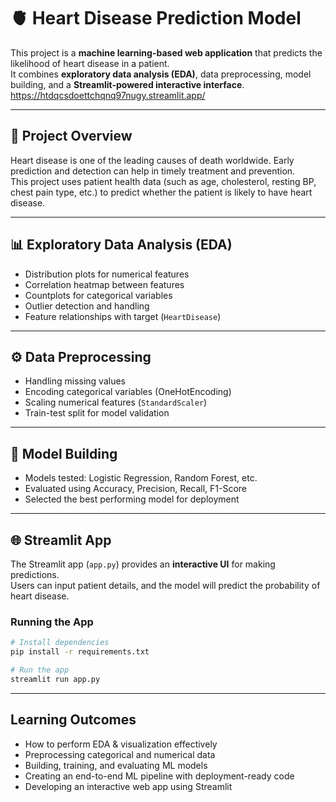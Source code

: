 # 🫀 Heart Disease Prediction Model  

This project is a **machine learning-based web application** that predicts the likelihood of heart disease in a patient.  
It combines **exploratory data analysis (EDA)**, data preprocessing, model building, and a **Streamlit-powered interactive interface**. 
<br>
https://htdqcsdoettchqnq97nugy.streamlit.app/

---

## 📌 Project Overview  
Heart disease is one of the leading causes of death worldwide. Early prediction and detection can help in timely treatment and prevention.  
This project uses patient health data (such as age, cholesterol, resting BP, chest pain type, etc.) to predict whether the patient is likely to have heart disease.  

---


## 📊 Exploratory Data Analysis (EDA)  
- Distribution plots for numerical features  
- Correlation heatmap between features  
- Countplots for categorical variables  
- Outlier detection and handling  
- Feature relationships with target (`HeartDisease`)  

---

## ⚙️ Data Preprocessing  
- Handling missing values  
- Encoding categorical variables (OneHotEncoding)  
- Scaling numerical features (`StandardScaler`)  
- Train-test split for model validation  

---

## 🤖 Model Building  
- Models tested: Logistic Regression, Random Forest, etc.  
- Evaluated using Accuracy, Precision, Recall, F1-Score  
- Selected the best performing model for deployment  

---

## 🌐 Streamlit App  
The Streamlit app (`app.py`) provides an **interactive UI** for making predictions.  
Users can input patient details, and the model will predict the probability of heart disease.  

### Running the App  
```bash
# Install dependencies
pip install -r requirements.txt  

# Run the app
streamlit run app.py
```
---

## Learning Outcomes
- How to perform EDA & visualization effectively
- Preprocessing categorical and numerical data
- Building, training, and evaluating ML models
- Creating an end-to-end ML pipeline with deployment-ready code
- Developing an interactive web app using Streamlit

